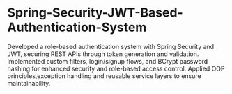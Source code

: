 # Spring-Security-JWT-Based-Authentication-System

Developed a role-based authentication system with Spring Security and JWT, securing REST APIs through token generation and validation.
 Implemented custom filters, login/signup flows, and BCrypt password hashing for enhanced security and role-based access control.
 Applied OOP principles,exception handling and reusable service layers to ensure maintainability.
